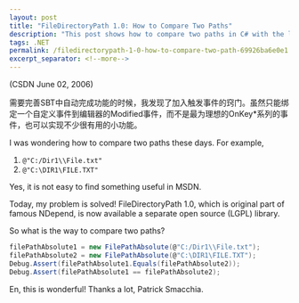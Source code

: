 ```yaml
---
layout: post
title: "FileDirectoryPath 1.0: How to Compare Two Paths"
description: "This post shows how to compare two paths in C# with the library FileDirectoryPath."
tags: .NET
permalink: /filedirectorypath-1-0-how-to-compare-two-path-69926ba6e0e1
excerpt_separator: <!--more-->
---
```

(CSDN June 02, 2006)

需要完善SBT中自动完成功能的时候，我发现了加入触发事件的窍门。虽然只能绑定一个自定义事件到编辑器的Modified事件，而不是最为理想的OnKey*系列的事件，也可以实现不少很有用的小功能。
<!--more-->

I was wondering how to compare two paths these days. For example,

1. `@"C:/Dir1\\File.txt"`
1. `@"C:\DIR1\FILE.TXT"`

Yes, it is not easy to find something useful in MSDN.

Today, my problem is solved! FileDirectoryPath 1.0, which is original part of famous NDepend, is now available a separate open source (LGPL) library.

So what is the way to compare two paths?

```csharp
filePathAbsolute1 = new FilePathAbsolute(@"C:/Dir1\\File.txt");
filePathAbsolute2 = new FilePathAbsolute(@"C:\DIR1\FILE.TXT");
Debug.Assert(filePathAbsolute1.Equals(filePathAbsolute2));
Debug.Assert(filePathAbsolute1 == filePathAbsolute2);
```

En, this is wonderful! Thanks a lot, Patrick Smacchia.

